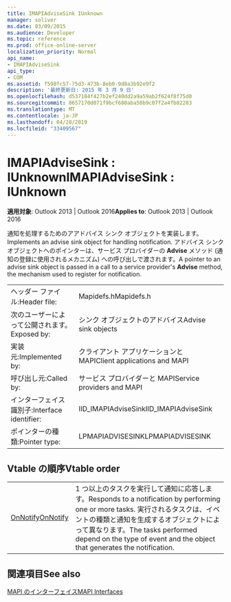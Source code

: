 ```yaml
---
title: IMAPIAdviseSink IUnknown
manager: soliver
ms.date: 03/09/2015
ms.audience: Developer
ms.topic: reference
ms.prod: office-online-server
localization_priority: Normal
api_name:
- IMAPIAdviseSink
api_type:
- COM
ms.assetid: f598fc57-75d3-473b-8eb0-9d8a3b92e9f2
description: '最終更新日: 2015 年 3 月 9 日'
ms.openlocfilehash: d537184f427b2ef240dd2a9a59ab2f624f8f75d0
ms.sourcegitcommit: 8657170d071f9bcf680aba50b9c07f2a4fb82283
ms.translationtype: MT
ms.contentlocale: ja-JP
ms.lasthandoff: 04/28/2019
ms.locfileid: "33409567"
---
```

# <a name="imapiadvisesink--iunknown"></a><span data-ttu-id="3a752-103">IMAPIAdviseSink : IUnknown</span><span class="sxs-lookup"><span data-stu-id="3a752-103">IMAPIAdviseSink : IUnknown</span></span>

  
  
<span data-ttu-id="3a752-104">**適用対象**: Outlook 2013 | Outlook 2016</span><span class="sxs-lookup"><span data-stu-id="3a752-104">**Applies to**: Outlook 2013 | Outlook 2016</span></span> 
  
<span data-ttu-id="3a752-105">通知を処理するためのアアドバイス シンク オブジェクトを実装します。</span><span class="sxs-lookup"><span data-stu-id="3a752-105">Implements an advise sink object for handling notification.</span></span> <span data-ttu-id="3a752-106">アドバイス シンク オブジェクトへのポインターは、サービス プロバイダーの **Advise** メソッド (通知の登録に使用されるメカニズム) への呼び出しで渡されます。</span><span class="sxs-lookup"><span data-stu-id="3a752-106">A pointer to an advise sink object is passed in a call to a service provider's **Advise** method, the mechanism used to register for notification.</span></span> 
  
|||
|:-----|:-----|
|<span data-ttu-id="3a752-107">ヘッダー ファイル:</span><span class="sxs-lookup"><span data-stu-id="3a752-107">Header file:</span></span>  <br/> |<span data-ttu-id="3a752-108">Mapidefs.h</span><span class="sxs-lookup"><span data-stu-id="3a752-108">Mapidefs.h</span></span>  <br/> |
|<span data-ttu-id="3a752-109">次のユーザーによって公開されます。</span><span class="sxs-lookup"><span data-stu-id="3a752-109">Exposed by:</span></span>  <br/> |<span data-ttu-id="3a752-110">シンク オブジェクトのアドバイス</span><span class="sxs-lookup"><span data-stu-id="3a752-110">Advise sink objects</span></span>  <br/> |
|<span data-ttu-id="3a752-111">実装元:</span><span class="sxs-lookup"><span data-stu-id="3a752-111">Implemented by:</span></span>  <br/> |<span data-ttu-id="3a752-112">クライアント アプリケーションと MAPI</span><span class="sxs-lookup"><span data-stu-id="3a752-112">Client applications and MAPI</span></span>  <br/> |
|<span data-ttu-id="3a752-113">呼び出し元:</span><span class="sxs-lookup"><span data-stu-id="3a752-113">Called by:</span></span>  <br/> |<span data-ttu-id="3a752-114">サービス プロバイダーと MAPI</span><span class="sxs-lookup"><span data-stu-id="3a752-114">Service providers and MAPI</span></span>  <br/> |
|<span data-ttu-id="3a752-115">インターフェイス識別子:</span><span class="sxs-lookup"><span data-stu-id="3a752-115">Interface identifier:</span></span>  <br/> |<span data-ttu-id="3a752-116">IID_IMAPIAdviseSink</span><span class="sxs-lookup"><span data-stu-id="3a752-116">IID_IMAPIAdviseSink</span></span>  <br/> |
|<span data-ttu-id="3a752-117">ポインターの種類:</span><span class="sxs-lookup"><span data-stu-id="3a752-117">Pointer type:</span></span>  <br/> |<span data-ttu-id="3a752-118">LPMAPIADVISESINK</span><span class="sxs-lookup"><span data-stu-id="3a752-118">LPMAPIADVISESINK</span></span>  <br/> |
   
## <a name="vtable-order"></a><span data-ttu-id="3a752-119">Vtable の順序</span><span class="sxs-lookup"><span data-stu-id="3a752-119">Vtable order</span></span>

|||
|:-----|:-----|
|[<span data-ttu-id="3a752-120">OnNotify</span><span class="sxs-lookup"><span data-stu-id="3a752-120">OnNotify</span></span>](imapiadvisesink-onnotify.md) <br/> |<span data-ttu-id="3a752-121">1 つ以上のタスクを実行して通知に応答します。</span><span class="sxs-lookup"><span data-stu-id="3a752-121">Responds to a notification by performing one or more tasks.</span></span> <span data-ttu-id="3a752-122">実行されるタスクは、イベントの種類と通知を生成するオブジェクトによって異なります。</span><span class="sxs-lookup"><span data-stu-id="3a752-122">The tasks performed depend on the type of event and the object that generates the notification.</span></span>  <br/> |
   
## <a name="see-also"></a><span data-ttu-id="3a752-123">関連項目</span><span class="sxs-lookup"><span data-stu-id="3a752-123">See also</span></span>



[<span data-ttu-id="3a752-124">MAPI のインターフェイス</span><span class="sxs-lookup"><span data-stu-id="3a752-124">MAPI Interfaces</span></span>](mapi-interfaces.md)

